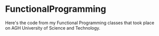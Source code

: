# FunctionalProgramming
Here's the code from my Functional Programming classes that took place on AGH University of Science and Technology.
